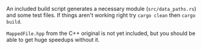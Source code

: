 An included build script generates a necessary module (`src/data_paths.rs`) and some test files. If things aren't working right try `cargo clean` then `cargo build`.

`MappedFile.hpp` from the C++ original is not yet included, but you should be able to get huge speedups without it.

